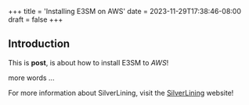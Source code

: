 +++
title = 'Installing E3SM on AWS'
date = 2023-11-29T17:38:46-08:00
draft = false
+++
## Introduction

This is **post**, is about how to install E3SM to *AWS*!


more words ...


For more information about SilverLining, visit the [SilverLining](https://silverlining.ngo) website!
